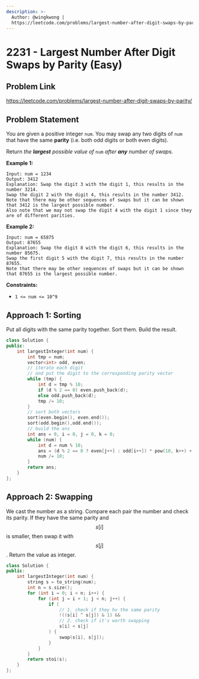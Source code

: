 ```yaml
---
description: >-
  Author: @wingkwong |
  https://leetcode.com/problems/largest-number-after-digit-swaps-by-parity/
---
```


# 2231 -  Largest Number After Digit Swaps by Parity (Easy)

## Problem Link

https://leetcode.com/problems/largest-number-after-digit-swaps-by-parity/

## Problem Statement

You are given a positive integer `num`. You may swap any two digits of `num` that have the same **parity** (i.e. both odd digits or both even digits).

Return _the **largest** possible value of_ `num` _after **any** number of swaps._

**Example 1:**

```
Input: num = 1234
Output: 3412
Explanation: Swap the digit 3 with the digit 1, this results in the number 3214.
Swap the digit 2 with the digit 4, this results in the number 3412.
Note that there may be other sequences of swaps but it can be shown that 3412 is the largest possible number.
Also note that we may not swap the digit 4 with the digit 1 since they are of different parities.
```

**Example 2:**

```
Input: num = 65875
Output: 87655
Explanation: Swap the digit 8 with the digit 6, this results in the number 85675.
Swap the first digit 5 with the digit 7, this results in the number 87655.
Note that there may be other sequences of swaps but it can be shown that 87655 is the largest possible number.
```

**Constraints:**

* `1 <= num <= 10^9`

## Approach 1: Sorting

Put all digits with the same parity together. Sort them. Build the result.

<SolutionAuthor name="@wingkwong"/>

```cpp
class Solution {
public:
    int largestInteger(int num) {
        int tmp = num;
        vector<int> odd, even;
        // iterate each digit 
        // and put the digit to the corresponding parity vector
        while (tmp) {
            int d = tmp % 10;
            if (d % 2 == 0) even.push_back(d);
            else odd.push_back(d);
            tmp /= 10;
        }
        // sort both vectors
        sort(even.begin(), even.end());
        sort(odd.begin(),odd.end());
        // build the ans
        int ans = 0, i = 0, j = 0, k = 0;
        while (num) {
            int d = num % 10;
            ans = (d % 2 == 0 ? even[j++] : odd[i++]) * pow(10, k++) + ans;
            num /= 10;
        }
        return ans;
    }
};
```

## Approach 2: Swapping

We cast the number as a string. Compare each pair the number and check its parity. If they have the same parity and $$s[i]$$ is smaller, then swap it with $$s[j]$$. Return the value as integer.

<SolutionAuthor name="@wingkwong"/>

```cpp
class Solution {
public:
    int largestInteger(int num) {
        string s = to_string(num);
        int n = s.size();
        for (int i = 0; i < n; i++) {
            for (int j = i + 1; j < n; j++) {
                if (
                    // 1. check if they hv the same parity 
                    !((s[i] ^ s[j]) & 1) && 
                    // 2. check if it's worth swapping
                    s[i] < s[j]
                ) {
                    swap(s[i], s[j]);
                }
            }
        }
        return stoi(s);
    }
};
```

